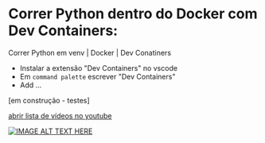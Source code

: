 # Correr Python dentro do Docker com Dev Containers:
Correr Python em venv | Docker | Dev Conatiners

- Instalar a extensão "Dev Containers" no vscode
- Em `command palette` escrever "Dev Containers"
- Add ...



[em construção - testes]

[abrir lista de vídeos no youtube](https://www.youtube.com/watch?v=61M2takIKl8&list=PLj6YeMhvp2S5G_X6ZyMc8gfXPMFPg3O31&index=1)




[![IMAGE ALT TEXT HERE](https://img.youtube.com/vi/61M2takIKl8/0.jpg)](https://www.youtube.com/watch?v=61M2takIKl8&list=PLj6YeMhvp2S5G_X6ZyMc8gfXPMFPg3O31&index=1)

